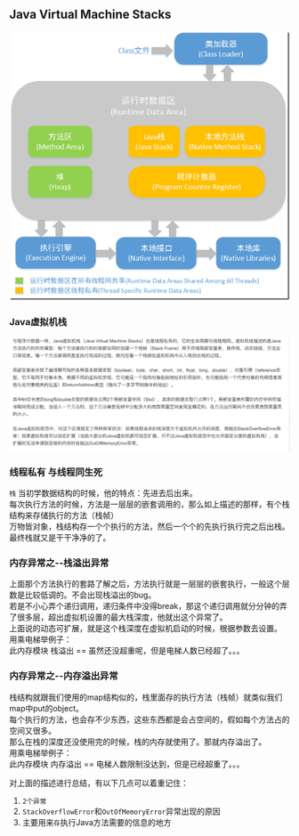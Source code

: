## Java Virtual Machine Stacks
  
![参考图片](_images/运行时数据区域--0--总述.png "参考图片")  
  

  
### Java虚拟机栈
![Java虚拟机栈](_images/运行时数据区域--2--Java虚拟机栈.png "Java虚拟机栈")  
  
###  线程私有 与线程同生死  
`栈`  当初学数据结构的时候，他的特点：先进去后出来。  
每次执行方法的时候，方法是一层层的嵌套调用的，那么如上描述的那样，有个栈结构来存储执行的方法（栈帧）  
万物皆对象，栈结构存一个个执行的方法，然后一个个的先执行执行完之后出栈。最终栈就又是干干净净的了。  
  
###  内存异常之--栈溢出异常  
上面那个方法执行的套路了解之后，方法执行就是一层层的嵌套执行，一般这个层数是比较低调的。不会出现栈溢出的bug。  
若是不小心弄个递归调用，递归条件中没得break，那这个递归调用就分分钟的弄了很多层，超出虚拟机设置的最大栈深度，他就出这个异常了。  
上面说的动态可扩展，就是这个栈深度在虚拟机启动的时候，根据参数去设置。  
用乘电梯举例子：  
此内存模块  栈溢出 == 虽然还没超重呢，但是电梯人数已经超了。。。  

###  内存异常之--内存溢出异常
栈结构就跟我们使用的map结构似的，栈里面存的执行方法（栈帧）就类似我们map中put的object。  
每个执行的方法，也会存不少东西，这些东西都是会占空间的，假如每个方法占的空间又很多。  
那么在栈的深度还没使用完的时候，栈的内存就使用了。那就内存溢出了。  
用乘电梯举例子：  
此内存模块  内存溢出 == 电梯人数限制没达到，但是已经超重了。。。  
  
对上面的描述进行总结，有以下几点可以着重记住：
1. `2个异常`  
2. `StackOverflowError`和`OutOfMemoryError`异常出现的原因   
3. 主要用来`存`执行Java方法需要的信息的地方
